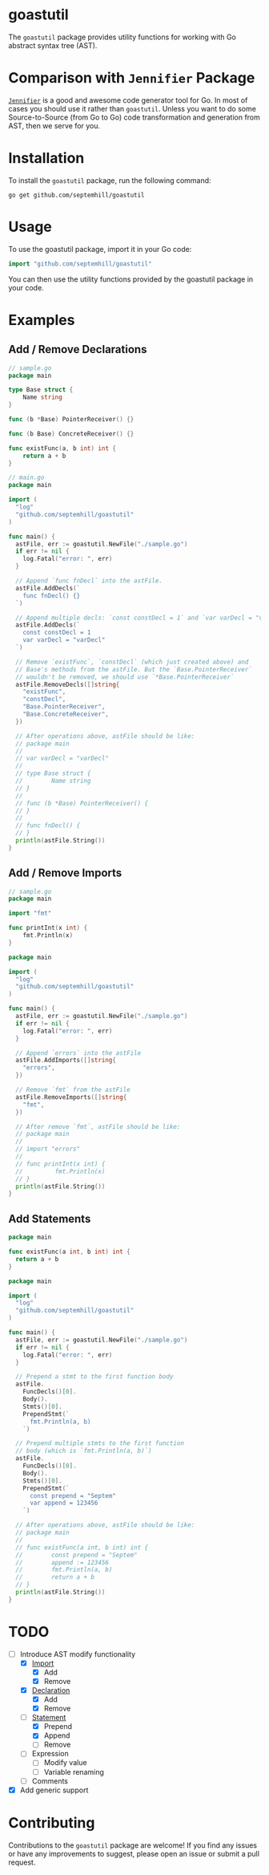 # goastutil

The `goastutil` package provides utility functions for working with Go abstract
syntax tree (AST).


# Comparison with `Jennifier` Package

[`Jennifier`](https://github.com/dave/jennifer) is a good and awesome code generator tool for Go. In most of cases
you should use it rather than `goastutil`. Unless you want to do some Source-to-Source (from Go to Go) code transformation and generation from AST, then we serve for you.

# Installation

To install the `goastutil` package, run the following command:

```shell
go get github.com/septemhill/goastutil
```

# Usage

To use the goastutil package, import it in your Go code:

```go
import "github.com/septemhill/goastutil"
```

You can then use the utility functions provided by the goastutil package in your
code.

# Examples

## Add / Remove Declarations

```go
// sample.go
package main

type Base struct {
	Name string
}

func (b *Base) PointerReceiver() {}

func (b Base) ConcreteReceiver() {}

func existFunc(a, b int) int {
	return a + b
}
```
```go
// main.go
package main

import (
  "log"
  "github.com/septemhill/goastutil"
)

func main() {
  astFile, err := goastutil.NewFile("./sample.go")
  if err != nil {
  	log.Fatal("error: ", err)
  }

  // Append `func fnDecl` into the astFile.
  astFile.AddDecls(`
    func fnDecl() {}
  `)

  // Append multiple decls: `const constDecl = 1` and `var varDecl = "varDecl"` into the astFile.
  astFile.AddDecls(`
  	const constDecl = 1
  	var varDecl = "varDecl"
  `)

  // Remove `existFunc`, `constDecl` (which just created above) and 
  // Base's methods from the astFile. But the `Base.PointerReceiver` 
  // wouldn't be removed, we should use `*Base.PointerReceiver`
  astFile.RemoveDecls([]string{
    "existFunc", 
    "constDecl", 
    "Base.PointerReceiver", 
    "Base.ConcreteReceiver",
  })

  // After operations above, astFile should be like:
  // package main
  //
  // var varDecl = "varDecl"
  //
  // type Base struct {
  // 		Name string
  // }
  //
  // func (b *Base) PointerReceiver() {
  // }
  //
  // func fnDecl() {
  // }
  println(astFile.String())
}

```

## Add / Remove Imports
```go
// sample.go
package main

import "fmt"

func printInt(x int) {
	fmt.Println(x)
}
```
```go
package main

import (
  "log"
  "github.com/septemhill/goastutil"
)

func main() {
  astFile, err := goastutil.NewFile("./sample.go")
  if err != nil {
  	log.Fatal("error: ", err)
  }

  // Append `errors` into the astFile
  astFile.AddImports([]string{
    "errors",
  })

  // Remove `fmt` from the astFile
  astFile.RemoveImports([]string{
    "fmt",
  })

  // After remove `fmt`, astFile should be like:
  // package main
  //
  // import "errors"
  //
  // func printInt(x int) {
  //         fmt.Println(x)
  // }
  println(astFile.String())
}
```
## Add Statements
```go
package main

func existFunc(a int, b int) int {
  return a + b
}
```
```go
package main

import (
  "log"
  "github.com/septemhill/goastutil"
)

func main() {
  astFile, err := goastutil.NewFile("./sample.go")
  if err != nil {
  	log.Fatal("error: ", err)
  }

  // Prepend a stmt to the first function body
  astFile.
    FuncDecls()[0].
    Body().
    Stmts()[0].
    PrependStmt(`
      fmt.Println(a, b)
    `)

  // Prepend multiple stmts to the first function 
  // body (which is `fmt.Println(a, b)`)
  astFile.
    FuncDecls()[0].
    Body().
    Stmts()[0].
    PrependStmt(`
  	  const prepend = "Septem"
  	  var append = 123456
    `)

  // After operations above, astFile should be like:
  // package main
  //
  // func existFunc(a int, b int) int {
  // 		const prepend = "Septem"
  // 		append := 123456
  // 		fmt.Println(a, b)
  // 		return a + b
  // }
  println(astFile.String())
}
```
# TODO

- [ ] Introduce AST modify functionality
  - [X] [Import](https://github.com/septemhill/goastutil/tree/main/example/imports)
    - [X] Add
    - [X] Remove
  - [X] [Declaration](https://github.com/septemhill/goastutil/tree/main/example/decls)
    - [X] Add
    - [X] Remove
  - [ ] [Statement](https://github.com/septemhill/goastutil/tree/main/example/stmts)
    - [X] Prepend
    - [X] Append
    - [ ] Remove
  - [ ] Expression
    - [ ] Modify value
    - [ ] Variable renaming
  - [ ] Comments
- [X] Add generic support

# Contributing

Contributions to the `goastutil` package are welcome! If you find any issues or
have any improvements to suggest, please open an issue or submit a pull request.
